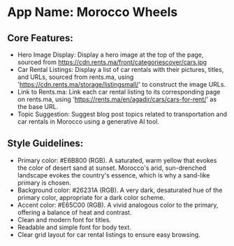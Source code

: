 # **App Name**: Morocco Wheels

## Core Features:

- Hero Image Display: Display a hero image at the top of the page, sourced from https://cdn.rents.ma/front/categoriescover/cars.jpg
- Car Rental Listings: Display a list of car rentals with their pictures, titles, and URLs, sourced from rents.ma, using 'https://cdn.rents.ma/storage/listingsmall/' to construct the image URLs.
- Link to Rents.ma: Link each car rental listing to its corresponding page on rents.ma, using 'https://rents.ma/en/agadir/cars/cars-for-rent/' as the base URL.
- Topic Suggestion: Suggest blog post topics related to transportation and car rentals in Morocco using a generative AI tool.

## Style Guidelines:

- Primary color: #E6B800 (RGB). A saturated, warm yellow that evokes the color of desert sand at sunset. Morocco's arid, sun-drenched landscape evokes the country's essence, which is why a sand-like primary is chosen.
- Background color: #26231A (RGB). A very dark, desaturated hue of the primary color, appropriate for a dark color scheme.
- Accent color: #E65C00 (RGB). A vivid analogous color to the primary, offering a balance of heat and contrast.
- Clean and modern font for titles.
- Readable and simple font for body text.
- Clear grid layout for car rental listings to ensure easy browsing.